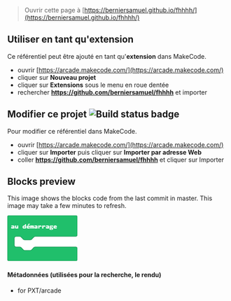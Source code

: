
> Ouvrir cette page à [https://berniersamuel.github.io/fhhhh/](https://berniersamuel.github.io/fhhhh/)

## Utiliser en tant qu'extension

Ce référentiel peut être ajouté en tant qu'**extension** dans MakeCode.

* ouvrir [https://arcade.makecode.com/](https://arcade.makecode.com/)
* cliquer sur **Nouveau projet**
* cliquer sur **Extensions** sous le menu en roue dentée
* rechercher **https://github.com/berniersamuel/fhhhh** et importer

## Modifier ce projet ![Build status badge](https://github.com/berniersamuel/fhhhh/workflows/MakeCode/badge.svg)

Pour modifier ce référentiel dans MakeCode.

* ouvrir [https://arcade.makecode.com/](https://arcade.makecode.com/)
* cliquer sur **Importer** puis cliquer sur **Importer par adresse Web**
* coller **https://github.com/berniersamuel/fhhhh** et cliquer sur Importer

## Blocks preview

This image shows the blocks code from the last commit in master.
This image may take a few minutes to refresh.

![A rendered view of the blocks](https://github.com/berniersamuel/fhhhh/raw/master/.github/makecode/blocks.png)

#### Métadonnées (utilisées pour la recherche, le rendu)

* for PXT/arcade
<script src="https://makecode.com/gh-pages-embed.js"></script><script>makeCodeRender("{{ site.makecode.home_url }}", "{{ site.github.owner_name }}/{{ site.github.repository_name }}");</script>
